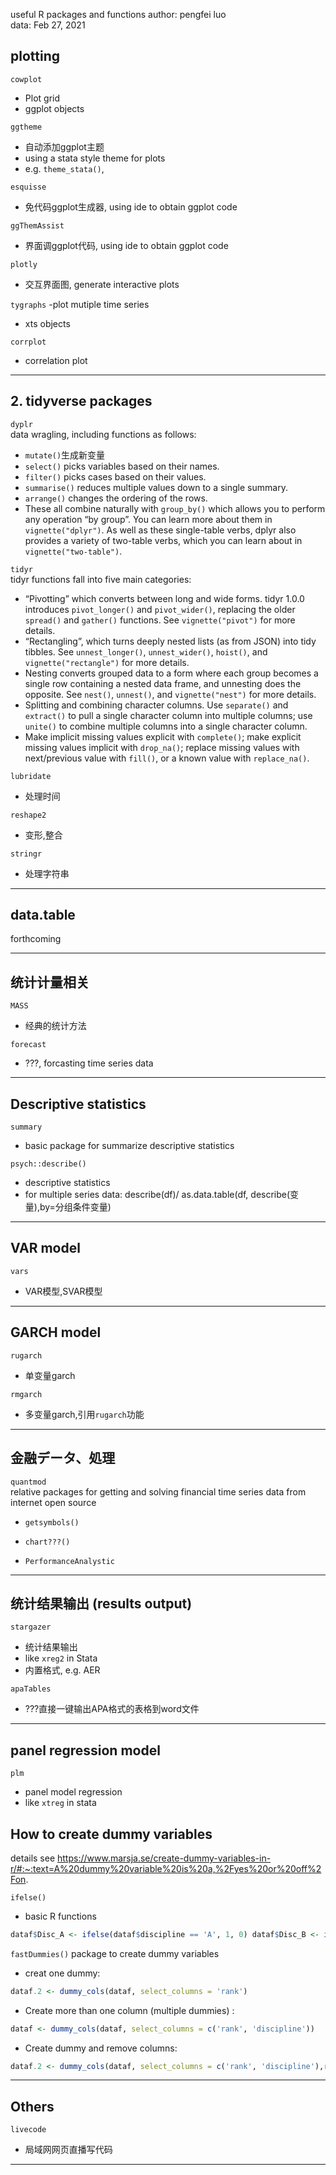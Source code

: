 
useful R packages and functions
author: pengfei luo  
data: Feb 27, 2021

## plotting

 `cowplot`
 - Plot grid
 - ggplot objects

 `ggtheme` 
 - 自动添加ggplot主题
 - using a stata style theme for plots
- e.g. `theme_stata()`, 

 `esquisse`	
 - 免代码ggplot生成器, using ide to obtain ggplot code

 `ggThemAssist`	
 - 界面调ggplot代码, using ide to obtain ggplot code

 `plotly`	
 - 交互界面图, generate interactive plots

 `tygraphs`
 -plot mutiple time series
 - xts objects

 `corrplot`
 -	correlation plot
*** 
## 2. tidyverse packages

 `dyplr`  
 data wragling, including functions as follows:
- `mutate()`生成新变量
- `select()` picks variables based on their names.
- `filter()` picks cases based on their values.
- `summarise()` reduces multiple values down to a single summary.
- `arrange()` changes the ordering of the rows.
- These all combine naturally with `group_by()` which allows you to perform any operation “by group”. You can learn more about them in `vignette("dplyr")`. As well as these single-table verbs, dplyr also provides a variety of two-table verbs, which you can learn about in `vignette("two-table")`.

 `tidyr`  
tidyr functions fall into five main categories:
- “Pivotting” which converts between long and wide forms. tidyr 1.0.0 introduces `pivot_longer()` and `pivot_wider()`, replacing the older `spread()` and `gather()` functions. See `vignette("pivot")` for more details.
- “Rectangling”, which turns deeply nested lists (as from JSON) into tidy tibbles. See `unnest_longer()`, `unnest_wider()`, `hoist()`, and `vignette("rectangle")` for more details.
- Nesting converts grouped data to a form where each group becomes a single row containing a nested data frame, and unnesting does the opposite. See `nest()`, `unnest()`, and `vignette("nest")` for more details.
- Splitting and combining character columns. Use `separate()` and `extract()` to pull a single character column into multiple columns; use `unite()` to combine multiple columns into a single character column.
- Make implicit missing values explicit with `complete()`; make explicit missing values implicit with `drop_na()`; replace missing values with next/previous value with `fill()`, or a known value with `replace_na()`.

 `lubridate` 
 - 处理时间

 `reshape2`
 -	变形,整合

 `stringr`
 -	处理字符串
***

## data.table
forthcoming
***

## 统计计量相关

 `MASS`
 - 经典的统计方法

 `forecast`
 - ???, forcasting time series data
***

## Descriptive statistics

 `summary`	
 - basic package for summarize descriptive statistics

 `psych::describe()`
- descriptive statistics
- for multiple series data: describe(df)/ as.data.table(df, describe(变量),by=分组条件变量)

***

## VAR model
 `vars`
 - VAR模型,SVAR模型

***

## GARCH model

 `rugarch`
 - 单变量garch

 `rmgarch`
 - 多变量garch,引用`rugarch`功能

***



## 金融データ、処理

 `quantmod`  
  relative packages for getting and solving financial time series data from internet open source

- ```getsymbols()```

- `chart???()`

-  `PerformanceAnalystic`

***

## 统计结果输出 (results output)

 `stargazer`	
 - 统计结果输出
 - like `xreg2` in Stata
 - 内置格式, e.g. AER

 `apaTables`
 - ???直接一键输出APA格式的表格到word文件


***


## panel regression model

 `plm`
 - panel model regression
 - like `xtreg` in stata



## How to create dummy variables
details see https://www.marsja.se/create-dummy-variables-in-r/#:~:text=A%20dummy%20variable%20is%20a,%2Fyes%20or%20off%2Fon.

`ifelse()`
- basic R functions
```r
dataf$Disc_A <- ifelse(dataf$discipline == 'A', 1, 0) dataf$Disc_B <- ifelse(dataf$discipline == 'B', 1, 0)
```

`fastDummies()`
package to create dummy variables

- creat one dummy:

```r
dataf.2 <- dummy_cols(dataf, select_columns = 'rank')
```

- Create more than one column (multiple dummies) : 

```r
dataf <- dummy_cols(dataf, select_columns = c('rank', 'discipline'))
```

- Create dummy and remove columns:

```R
dataf.2 <- dummy_cols(dataf, select_columns = c('rank', 'discipline'),remove_selected_columns = TRUE)
```

***

## Others

 `livecode`
 - 局域网网页直播写代码

***
